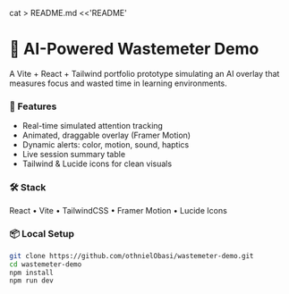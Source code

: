 cat > README.md <<'README'
# 🧠 AI-Powered Wastemeter Demo

A Vite + React + Tailwind portfolio prototype simulating an AI overlay that measures focus and wasted time in learning environments.

### 🚀 Features
- Real-time simulated attention tracking  
- Animated, draggable overlay (Framer Motion)  
- Dynamic alerts: color, motion, sound, haptics  
- Live session summary table  
- Tailwind & Lucide icons for clean visuals

### 🛠️ Stack
React • Vite • TailwindCSS • Framer Motion • Lucide Icons

### 📦 Local Setup
```bash
git clone https://github.com/othnielObasi/wastemeter-demo.git
cd wastemeter-demo
npm install
npm run dev
